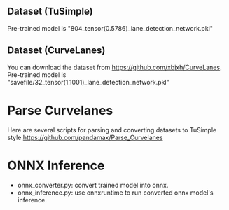 ## Dataset (TuSimple)
Pre-trained model is "804_tensor(0.5786)_lane_detection_network.pkl"

## Dataset (CurveLanes)
You can download the dataset from https://github.com/xbjxh/CurveLanes.
Pre-trained model is "savefile/32_tensor(1.1001)_lane_detection_network.pkl"

# Parse Curvelanes
Here are several scripts for parsing and converting datasets to TuSimple style.https://github.com/pandamax/Parse_Curvelanes

# ONNX Inference
- onnx_converter.py: convert trained model into onnx.
- onnx_inference.py: use onnxruntime to run converted onnx model's inference.
